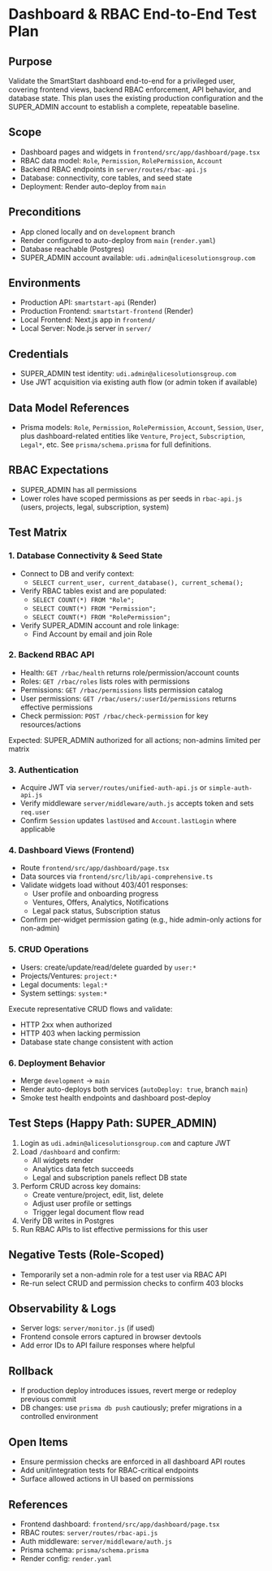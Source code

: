 # Dashboard & RBAC End-to-End Test Plan

## Purpose
Validate the SmartStart dashboard end-to-end for a privileged user, covering frontend views, backend RBAC enforcement, API behavior, and database state. This plan uses the existing production configuration and the SUPER_ADMIN account to establish a complete, repeatable baseline.

## Scope
- Dashboard pages and widgets in `frontend/src/app/dashboard/page.tsx`
- RBAC data model: `Role`, `Permission`, `RolePermission`, `Account`
- Backend RBAC endpoints in `server/routes/rbac-api.js`
- Database: connectivity, core tables, and seed state
- Deployment: Render auto-deploy from `main`

## Preconditions
- App cloned locally and on `development` branch
- Render configured to auto-deploy from `main` (`render.yaml`)
- Database reachable (Postgres)
- SUPER_ADMIN account available: `udi.admin@alicesolutionsgroup.com`

## Environments
- Production API: `smartstart-api` (Render)
- Production Frontend: `smartstart-frontend` (Render)
- Local Frontend: Next.js app in `frontend/`
- Local Server: Node.js server in `server/`

## Credentials
- SUPER_ADMIN test identity: `udi.admin@alicesolutionsgroup.com`
- Use JWT acquisition via existing auth flow (or admin token if available)

## Data Model References
- Prisma models: `Role`, `Permission`, `RolePermission`, `Account`, `Session`, `User`, plus dashboard-related entities like `Venture`, `Project`, `Subscription`, `Legal*`, etc. See `prisma/schema.prisma` for full definitions.

## RBAC Expectations
- SUPER_ADMIN has all permissions
- Lower roles have scoped permissions as per seeds in `rbac-api.js` (users, projects, legal, subscription, system)

## Test Matrix

### 1. Database Connectivity & Seed State
- Connect to DB and verify context:
  - `SELECT current_user, current_database(), current_schema();`
- Verify RBAC tables exist and are populated:
  - `SELECT COUNT(*) FROM "Role";`
  - `SELECT COUNT(*) FROM "Permission";`
  - `SELECT COUNT(*) FROM "RolePermission";`
- Verify SUPER_ADMIN account and role linkage:
  - Find Account by email and join Role

### 2. Backend RBAC API
- Health: `GET /rbac/health` returns role/permission/account counts
- Roles: `GET /rbac/roles` lists roles with permissions
- Permissions: `GET /rbac/permissions` lists permission catalog
- User permissions: `GET /rbac/users/:userId/permissions` returns effective permissions
- Check permission: `POST /rbac/check-permission` for key resources/actions

Expected: SUPER_ADMIN authorized for all actions; non-admins limited per matrix

### 3. Authentication
- Acquire JWT via `server/routes/unified-auth-api.js` or `simple-auth-api.js`
- Verify middleware `server/middleware/auth.js` accepts token and sets `req.user`
- Confirm `Session` updates `lastUsed` and `Account.lastLogin` where applicable

### 4. Dashboard Views (Frontend)
- Route `frontend/src/app/dashboard/page.tsx`
- Data sources via `frontend/src/lib/api-comprehensive.ts`
- Validate widgets load without 403/401 responses:
  - User profile and onboarding progress
  - Ventures, Offers, Analytics, Notifications
  - Legal pack status, Subscription status
- Confirm per-widget permission gating (e.g., hide admin-only actions for non-admin)

### 5. CRUD Operations
- Users: create/update/read/delete guarded by `user:*`
- Projects/Ventures: `project:*`
- Legal documents: `legal:*`
- System settings: `system:*`

Execute representative CRUD flows and validate:
- HTTP 2xx when authorized
- HTTP 403 when lacking permission
- Database state change consistent with action

### 6. Deployment Behavior
- Merge `development` -> `main`
- Render auto-deploys both services (`autoDeploy: true`, branch `main`)
- Smoke test health endpoints and dashboard post-deploy

## Test Steps (Happy Path: SUPER_ADMIN)
1) Login as `udi.admin@alicesolutionsgroup.com` and capture JWT
2) Load `/dashboard` and confirm:
   - All widgets render
   - Analytics data fetch succeeds
   - Legal and subscription panels reflect DB state
3) Perform CRUD across key domains:
   - Create venture/project, edit, list, delete
   - Adjust user profile or settings
   - Trigger legal document flow read
4) Verify DB writes in Postgres
5) Run RBAC APIs to list effective permissions for this user

## Negative Tests (Role-Scoped)
- Temporarily set a non-admin role for a test user via RBAC API
- Re-run select CRUD and permission checks to confirm 403 blocks

## Observability & Logs
- Server logs: `server/monitor.js` (if used)
- Frontend console errors captured in browser devtools
- Add error IDs to API failure responses where helpful

## Rollback
- If production deploy introduces issues, revert merge or redeploy previous commit
- DB changes: use `prisma db push` cautiously; prefer migrations in a controlled environment

## Open Items
- Ensure permission checks are enforced in all dashboard API routes
- Add unit/integration tests for RBAC-critical endpoints
- Surface allowed actions in UI based on permissions

## References
- Frontend dashboard: `frontend/src/app/dashboard/page.tsx`
- RBAC routes: `server/routes/rbac-api.js`
- Auth middleware: `server/middleware/auth.js`
- Prisma schema: `prisma/schema.prisma`
- Render config: `render.yaml`
